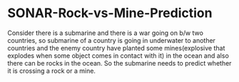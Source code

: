 # SONAR-Rock-vs-Mine-Prediction
Consider there is a submarine and there is  a war going on  b/w two countries, so submarine of  a country is going in underwater to another countries and the enemy country have planted some mines(explosive that explodes when some object comes in contact with it)  in the ocean and also there can be rocks in the ocean. So the submarine needs to predict whether it is crossing a rock or a mine.
